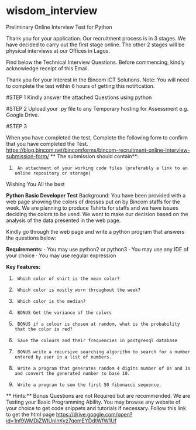 # **wisdom_interview**
Preliminary Online Interview Test for Python
 
Thank you for your application. Our recruitment process is in 3 stages. We have decided to carry out the first stage online. The other 2 stages will be physical interviews at our Offices in Lagos.
 
Find below the Technical Interview Questions.  Before commencing, kindly acknowledge receipt of this Email.
 
Thank you for your Interest in the Bincom ICT Solutions.
Note: You will need to complete the test within 6 hours of getting this notification.
 
#STEP 1
Kindly answer the attached Questions using python

#STEP 2
Upload your .py file to any Temporary hosting for Assessment e.g. Google Drive.


#STEP 3

When you have completed the test,  Complete the following form to confirm that you have completed the Test. 
https://blog.bincom.net/bincomforms/bincom-recruitment-online-interview-submission-form/ 
**
The submission should contain**:
1.      An attachment of your working code files (preferably a link to an online repository or storage)
 
 
Wishing You All the best
 



**Python Basic Developer Test**
Background:
You have been provided with a web page showing the colors of dresses put on by Bincom staffs for the week. We are planning to produce Tshirts for staffs and we have issues deciding the colors to be used. We want to make our decision based on the analysis of the data presented in the web page.

Kindly go through the web page and write a python program that answers the questions below:
 
**Requirements:**
·         You may use python2 or python3
·         You may use any IDE of your choice
·         You may use regular expression
 
**Key Features:**
1.      Which color of shirt is the mean color?
2.      Which color is mostly worn throughout the week?
3.      Which color is the median?
4.      BONUS Get the variance of the colors
5.      BONUS if a colour is chosen at random, what is the probability that the color is red?
6.      Save the colours and their frequencies in postgresql database
7.      BONUS write a recursive searching algorithm to search for a number entered by user in a list of numbers.
8.      Write a program that generates random 4 digits number of 0s and 1s and convert the generated number to base 10.
9.      Write a program to sum the first 50 fibonacci sequence.
** 
Hints:**
Bonus Questions are not Required but are recommended.
We are Testing your Basic Programming Ability.
You may browse any website of your choice to get code snippets and tutorials if necessary.
Follow this link to get the html page https://drive.google.com/open?id=1nf9WMDjZWIUnlnKyz7qomEYDdtWfW1Uf
 

